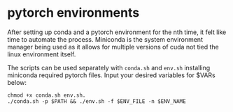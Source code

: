 # pytorch environments
After setting up conda and a pytorch environment for the nth time, it felt like time to automate the process. Miniconda is the system environment manager being used as it allows for multiple versions of cuda not tied the linux environment itself.

The scripts can be used separately with `conda.sh` and `env.sh` installing miniconda required pytorch files. Input your desired variables for $VARs below:
```
chmod +x conda.sh env.sh. 
./conda.sh -p $PATH && ./env.sh -f $ENV_FILE -n $ENV_NAME
```  